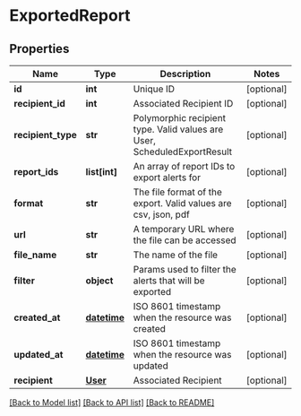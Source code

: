 # ExportedReport

## Properties
Name | Type | Description | Notes
------------ | ------------- | ------------- | -------------
**id** | **int** | Unique ID | [optional] 
**recipient_id** | **int** | Associated Recipient ID | [optional] 
**recipient_type** | **str** | Polymorphic recipient type. Valid values are User, ScheduledExportResult | [optional] 
**report_ids** | **list[int]** | An array of report IDs to export alerts for | [optional] 
**format** | **str** | The file format of the export. Valid values are csv, json, pdf | [optional] 
**url** | **str** | A temporary URL where the file can be accessed | [optional] 
**file_name** | **str** | The name of the file | [optional] 
**filter** | **object** | Params used to filter the alerts that will be exported | [optional] 
**created_at** | [**datetime**](DateTime.md) | ISO 8601 timestamp when the resource was created | [optional] 
**updated_at** | [**datetime**](DateTime.md) | ISO 8601 timestamp when the resource was updated | [optional] 
**recipient** | [**User**](User.md) | Associated Recipient | [optional] 

[[Back to Model list]](../README.md#documentation-for-models) [[Back to API list]](../README.md#documentation-for-api-endpoints) [[Back to README]](../README.md)


